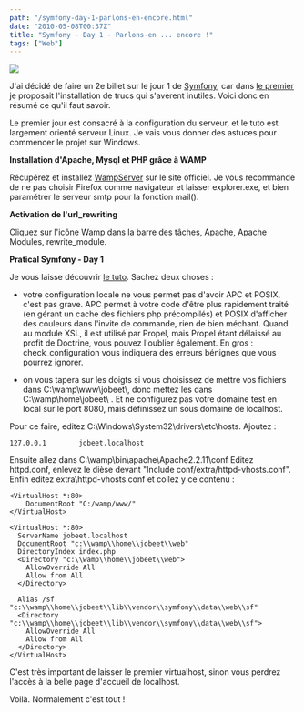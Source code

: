 ```yaml
---
path: "/symfony-day-1-parlons-en-encore.html"
date: "2010-05-08T00:37Z"
title: "Symfony - Day 1 - Parlons-en ... encore !"
tags: ["Web"]
---
```


[![](https://2.bp.blogspot.com/_lEhuTvDBOnM/S5_U9TOn4lI/AAAAAAAAAJQ/nXrevsBOWAM/s200/9782918390169-3d.jpg)](http://2.bp.blogspot.com/_lEhuTvDBOnM/S5_U9TOn4lI/AAAAAAAAAJQ/nXrevsBOWAM/s1600-h/9782918390169-3d.jpg)

J'ai décidé de faire un 2e billet sur le jour 1 de [Symfony](http://www.symfony-project.org/), car dans [le premier](2010-03-16-symfony-day-1-parlons-en.md) je proposait l'installation de trucs qui s'avèrent inutiles. Voici donc en résumé ce qu'il faut savoir.

Le premier jour est consacré à la configuration du serveur, et le tuto est largement orienté serveur Linux. Je vais vous donner des astuces pour commencer le projet sur Windows.

**Installation d'Apache, Mysql et PHP grâce à WAMP**

Récupérez et installez [WampServer](http://www.wampserver.com/download.php) sur le site officiel. Je vous recommande de ne pas choisir Firefox comme navigateur et laisser explorer.exe, et bien paramétrer le serveur smtp pour la fonction mail().

**Activation de l'url_rewriting**

Cliquez sur l'icône Wamp dans la barre des tâches, Apache, Apache Modules, rewrite_module.

**Pratical Symfony - Day 1**

Je vous laisse découvrir [le tuto](http://www.symfony-project.org/jobeet/1_4/Doctrine/fr/01). Sachez deux choses :

- votre configuration locale ne vous permet pas d'avoir APC et POSIX, c'est pas grave. APC permet à votre code d'être plus rapidement traité (en gérant un cache des fichiers php précompilés) et POSIX d'afficher des couleurs dans l'invite de commande, rien de bien méchant. Quand au module XSL, il est utilisé par Propel, mais Propel étant délaissé au profit de Doctrine, vous pouvez l'oublier également. En gros : check_configuration vous indiquera des erreurs bénignes que vous pourrez ignorer.

- on vous tapera sur les doigts si vous choisissez de mettre vos fichiers dans C:\\wamp\\www\\jobeet\\, donc mettez les dans C:\\wamp\\home\\jobeet\ . Et ne configurez pas votre domaine test en local sur le port 8080, mais définissez un sous domaine de localhost.

Pour ce faire, editez C:\\Windows\\System32\\drivers\\etc\\hosts. Ajoutez :

```
127.0.0.1        jobeet.localhost
```

Ensuite allez dans C:\\wamp\\bin\\apache\\Apache2.2.11\\conf
Editez httpd.conf, enlevez le dièse devant "Include conf/extra/httpd-vhosts.conf".
Enfin editez extra\\httpd-vhosts.conf et collez y ce contenu :

```
<VirtualHost *:80>
    DocumentRoot "C:/wamp/www/"
</VirtualHost>

<VirtualHost *:80>
  ServerName jobeet.localhost
  DocumentRoot "c:\\wamp\\home\\jobeet\\web"
  DirectoryIndex index.php
  <Directory "c:\\wamp\\home\\jobeet\\web">
    AllowOverride All
    Allow from All
  </Directory>

  Alias /sf "c:\\wamp\\home\\jobeet\\lib\\vendor\\symfony\\data\\web\\sf"
  <Directory "c:\\wamp\\home\\jobeet\\lib\\vendor\\symfony\\data\\web\\sf">
    AllowOverride All
    Allow from All
  </Directory>
</VirtualHost>
```

C'est très important de laisser le premier virtualhost, sinon vous perdrez l'accès à la belle page d'accueil de localhost.

Voilà. Normalement c'est tout !
